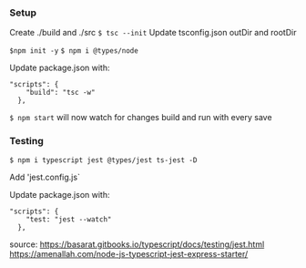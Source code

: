 ### Setup

Create ./build and ./src
`$ tsc --init`
Update tsconfig.json outDir and rootDir

`$npm init -y`
`$ npm i @types/node`

Update package.json with:

```
"scripts": {
    "build": "tsc -w"
  },
```

`$ npm start` will now watch for changes build and run with every save

### Testing

`$ npm i typescript jest @types/jest ts-jest -D`

Add 'jest.config.js`

Update package.json with:

```
"scripts": {
    "test: "jest --watch"
  },
```

source: https://basarat.gitbooks.io/typescript/docs/testing/jest.html
https://amenallah.com/node-js-typescript-jest-express-starter/
